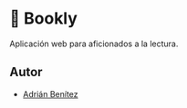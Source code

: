 # 📖 Bookly 
Aplicación web para aficionados a la lectura.


## Autor

- [Adrián Benítez](linktr.ee/adrianbnitez)

